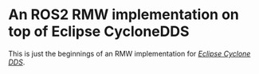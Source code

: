# An ROS2 RMW implementation on top of Eclipse CycloneDDS

This is just the beginnings of an RMW implementation for [*Eclipse Cyclone DDS*](https://github.com/eclipse/cyclonedds).
